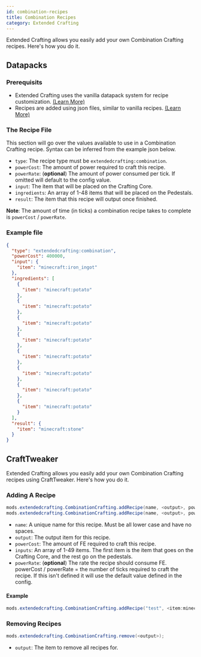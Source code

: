 ```yaml
---
id: combination-recipes 
title: Combination Recipes 
category: Extended Crafting
---
```


Extended Crafting allows you easily add your own Combination Crafting recipes. Here's how you do it.

## Datapacks
### Prerequisits
- Extended Crafting uses the vanilla datapack system for recipe
  customization. [(Learn More)](https://minecraft.gamepedia.com/Data_pack)
- Recipes are added using json files, similar to vanilla recipes. [(Learn More)](https://minecraft.gamepedia.com/Recipe)

### The Recipe File
This section will go over the values available to use in a Combination Crafting recipe. Syntax can be inferred from the
example json below.

- `type`: The recipe type must be `extendedcrafting:combination`.
- `powerCost`: The amount of power required to craft this recipe.
- `powerRate`: (**optional**) The amount of power consumed per tick. If omitted will default to the config value.
- `input`: The item that will be placed on the Crafting Core.
- `ingredients`: An array of 1-48 items that will be placed on the Pedestals.
- `result`: The item that this recipe will output once finished.

**Note**: The amount of time (in ticks) a combination recipe takes to complete is `powerCost` / `powerRate`.

### Example file
```json
{
  "type": "extendedcrafting:combination",
  "powerCost": 400000,
  "input": {
    "item": "minecraft:iron_ingot"
  },
  "ingredients": [
    {
      "item": "minecraft:potato"
    },
    {
      "item": "minecraft:potato"
    },
    {
      "item": "minecraft:potato"
    },
    {
      "item": "minecraft:potato"
    },
    {
      "item": "minecraft:potato"
    },
    {
      "item": "minecraft:potato"
    },
    {
      "item": "minecraft:potato"
    },
    {
      "item": "minecraft:potato"
    }
  ],
  "result": {
    "item": "minecraft:stone"
  }
}
```

## CraftTweaker
Extended Crafting allows you easily add your own Combination Crafting recipes using CraftTweaker. Here's how you do it.

### Adding A Recipe
```java
mods.extendedcrafting.CombinationCrafting.addRecipe(name, <output>, powerCost, [inputs]);
mods.extendedcrafting.CombinationCrafting.addRecipe(name, <output>, powerCost, [inputs], powerRate);
```

- `name`: A unique name for this recipe. Must be all lower case and have no spaces.
- `output`: The output item for this recipe.
- `powerCost`: The amount of FE required to craft this recipe.
- `inputs`: An array of 1-49 items. The first item is the item that goes on the Crafting Core, and the rest go on the
  pedestals.
- `powerRate`: (**optional**) The rate the recipe should consume FE. powerCost / powerRate = the number of ticks
  required to craft the recipe. If this isn't defined it will use the default value defined in the config.

#### Example
```java
mods.extendedcrafting.CombinationCrafting.addRecipe("test", <item:minecraft:stick> * 10, 10000, [<item:minecraft:diamond>, <tag:forge:ingots/iron>, <item:minecraft:stick>], 100);
```

### Removing Recipes
```java
mods.extendedcrafting.CombinationCrafting.remove(<output>);
```

- `output`: The item to remove all recipes for.
